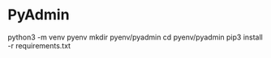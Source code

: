 # PyAdmin

python3 -m venv pyenv
mkdir pyenv/pyadmin
cd pyenv/pyadmin
pip3 install -r requirements.txt
